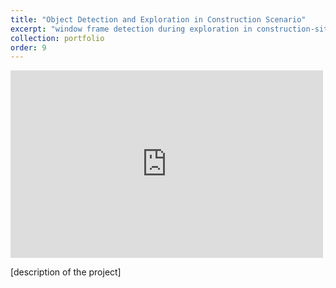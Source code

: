 ```yaml
---
title: "Object Detection and Exploration in Construction Scenario"
excerpt: "window frame detection during exploration in construction-site scenario using bosdyn SPOT<br/> <img src='../images/spot_window_frame/main.png'>"
collection: portfolio
order: 9
---
```


<iframe width="500" height="300" src="https://www.youtube.com/embed/ID7fG0Vy_jI" frameborder="0" allow="accelerometer; autoplay; encrypted-media; gyroscope; picture-in-picture" allowfullscreen></iframe>

[description of the project]
